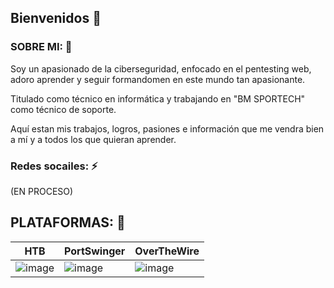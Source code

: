 ## Bienvenidos 👋

### SOBRE MI: 👯

Soy un apasionado de la ciberseguridad, enfocado en el pentesting web, adoro aprender y seguir formandomen en este mundo tan apasionante.

Titulado como técnico en informática y trabajando en "BM SPORTECH" como técnico de soporte.

Aquí estan mis trabajos, logros, pasiones e información que me vendra bien a mí y a todos los que quieran aprender.

### Redes socailes: ⚡
(EN PROCESO)

## PLATAFORMAS: 💬
| HTB | PortSwinger | OverTheWire |
| -------- | ------- | -------- |
| ![image](https://github.com/D4l1-web/D4l1-web/assets/79869523/fcda6f47-25b1-4029-b8b8-7586170eedeb) | ![image](https://github.com/D4l1-web/D4l1-web/assets/79869523/bd290350-af83-4a58-98f5-e41fbfda01b7) | ![image](https://github.com/D4l1-web/D4l1-web/assets/79869523/4ac1796b-308f-4901-8267-5e5bfb3eb2a6)



<!--
**D4l1-web/D4l1-web** is a ✨ _special_ ✨ repository because its `README.md` (this file) appears on your GitHub profile.

Here are some ideas to get you started:

- 🔭 I’m currently working on ...
- 🌱 I’m currently learning ...
- 👯 I’m looking to collaborate on ...
- 🤔 I’m looking for help with ...
- 💬 Ask me about ...
- 📫 How to reach me: ...
- 😄 Pronouns: ...
- ⚡ Fun fact: ...
-->

